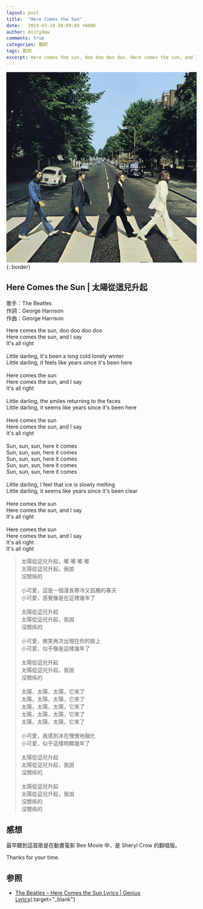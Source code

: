 ```yaml
---
layout: post
title:  "Here Comes the Sun"
date:   2019-03-10 20:09:09 +0800
author: mistydew
comments: true
categories: 翻訳
tags: 歌詞
excerpt: Here comes the sun, doo doo doo doo. Here comes the sun, and I say. It's all right.
---
```

![Abbey Road](/images/cover/misc/Abbey%20Road.jpg){:.border}

## Here Comes the Sun | 太陽從這兒升起

歌手：The Beatles<br>
作詞：George Harrison<br>
作曲：George Harrison

<div class="lyric-original">
<p>
Here comes the sun, doo doo doo doo<br>
Here comes the sun, and I say<br>
It's all right<br>
<br>
Little darling, it's been a long cold lonely winter<br>
Little darling, it feels like years since it's been here<br>
<br>
Here comes the sun<br>
Here comes the sun, and I say<br>
It's all right<br>
<br>
Little darling, the smiles returning to the faces<br>
Little darling, it seems like years since it's been here<br>
<br>
Here comes the sun<br>
Here comes the sun, and I say<br>
It's all right<br>
<br>
Sun, sun, sun, here it comes<br>
Sun, sun, sun, here it comes<br>
Sun, sun, sun, here it comes<br>
Sun, sun, sun, here it comes<br>
Sun, sun, sun, here it comes<br>
<br>
Little darling, I feel that ice is slowly melting<br>
Little darling, it seems like years since it's been clear<br>
<br>
Here comes the sun<br>
Here comes the sun, and I say<br>
It's all right<br>
<br>
Here comes the sun<br>
Here comes the sun, and I say<br>
It's all right<br>
It's all right
</p>
</div>

<div class="lyric-translation">
<blockquote>
太陽從這兒升起，嘟 嘟 嘟 嘟<br>
太陽從這兒升起，我說<br>
沒關係的<br>
<br>
小可愛，這是一個漫長寒冷又孤獨的春天<br>
小可愛，感覺像是在這裡幾年了<br>
<br>
太陽從這兒升起<br>
太陽從這兒升起，我說<br>
沒關係的<br>
<br>
小可愛，微笑再次出現在你的臉上<br>
小可愛，似乎像是這樣幾年了<br>
<br>
太陽從這兒升起<br>
太陽從這兒升起，我說<br>
沒關係的<br>
<br>
太陽，太陽，太陽，它來了<br>
太陽，太陽，太陽，它來了<br>
太陽，太陽，太陽，它來了<br>
太陽，太陽，太陽，它來了<br>
太陽，太陽，太陽，它來了<br>
<br>
小可愛，我感到冰在慢慢地融化<br>
小可愛，似乎這樣明顯幾年了<br>
<br>
太陽從這兒升起<br>
太陽從這兒升起，我說<br>
沒關係的<br>
<br>
太陽從這兒升起<br>
太陽從這兒升起，我說<br>
沒關係的<br>
沒關係的
</blockquote>
</div>

## 感想

最早聽到這首歌是在動畫電影 Bee Movie 中，是 Sheryl Crow 的翻唱版。

Thanks for your time.

## 参照

* [The Beatles – Here Comes the Sun Lyrics \| Genius Lyrics](https://genius.com/The-beatles-here-comes-the-sun-lyrics){:target="_blank"}
